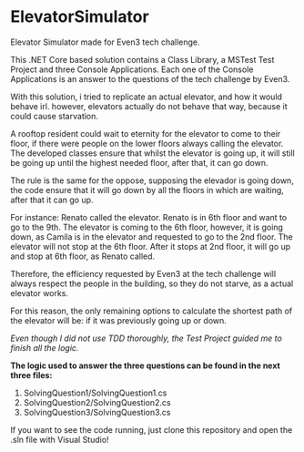 # ElevatorSimulator
Elevator Simulator made for Even3 tech challenge.

This .NET Core based solution contains a Class Library, a MSTest Test Project and three Console Applications. 
Each one of the Console Applications is an answer to the questions of the tech challenge by Even3.

With this solution, i tried to replicate an actual elevator, and how it would behave irl. however, elevators actually do not behave that way, because it could cause starvation.

A rooftop resident could wait to eternity for the elevator to come to their floor, if there were people on the lower floors always calling the elevator.
The developed classes ensure that whilst the elevator is going up, it will still be going up until the highest needed floor, after that, it can go down.

The rule is the same for the oppose, supposing the elevador is going down, the code ensure that it will go down by all the floors in which are waiting, after that it can go up.

For instance: Renato called the elevator. Renato is in 6th floor and want to go to the 9th. The elevator is coming to the 6th floor, however, it is going down, as Camila is in the elevator and requested to go to the 2nd floor. The elevator will not stop at the 6th floor. After it stops at 2nd floor, it will go up and stop at 6th floor, as Renato called.

Therefore, the efficiency requested by Even3 at the tech challenge will always respect the people in the building, so they do not starve, as a actual elevator works.

For this reason, the only remaining options to calculate the shortest path of the elevator will be: if it was previously going up or down.

*Even though I did not use TDD thoroughly, the Test Project guided me to finish all the logic.*


**The logic used to answer the three questions can be found in the next three files:**

1. SolvingQuestion1/SolvingQuestion1.cs 
2. SolvingQuestion2/SolvingQuestion2.cs
3. SolvingQuestion3/SolvingQuestion3.cs

If you want to see the code running, just clone this repository and open the .sln file with Visual Studio!
